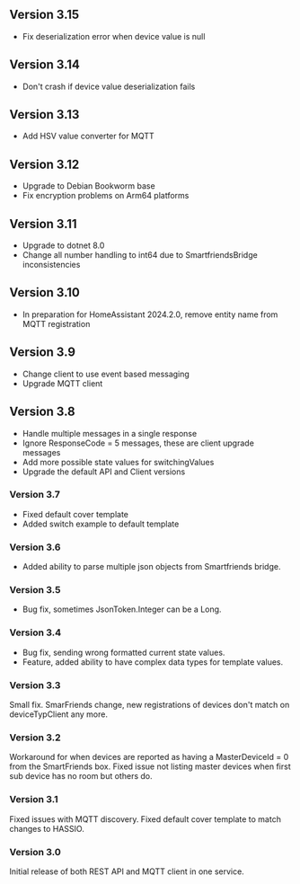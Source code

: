 ## Version 3.15
- Fix deserialization error when device value is null

## Version 3.14
- Don't crash if device value deserialization fails

## Version 3.13
- Add HSV value converter for MQTT

## Version 3.12
- Upgrade to Debian Bookworm base
- Fix encryption problems on Arm64 platforms

## Version 3.11
- Upgrade to dotnet 8.0
- Change all number handling to int64 due to SmartfriendsBridge inconsistencies

## Version 3.10
- In preparation for HomeAssistant 2024.2.0, remove entity name from MQTT registration

## Version 3.9

- Change client to use event based messaging
- Upgrade MQTT client

## Version 3.8

- Handle multiple messages in a single response
- Ignore ResponseCode = 5 messages, these are client upgrade messages
- Add more possible state values for switchingValues
- Upgrade the default API and Client versions

### Version 3.7

- Fixed default cover template
- Added switch example to default template

### Version 3.6

- Added ability to parse multiple json objects from Smartfriends bridge.

### Version 3.5

- Bug fix, sometimes JsonToken.Integer can be a Long.

### Version 3.4

- Bug fix, sending wrong formatted current state values.
- Feature, added ability to have complex data types for template values.

### Version 3.3

Small fix. SmarFriends change, new registrations of devices don't match on deviceTypClient any more.

### Version 3.2

Workaround for when devices are reported as having a MasterDeviceId = 0 from the SmartFriends box.
Fixed issue not listing master devices when first sub device has no room but others do.

### Version 3.1

Fixed issues with MQTT discovery.
Fixed default cover template to match changes to HASSIO.

### Version 3.0

Initial release of both REST API and MQTT client in one service.